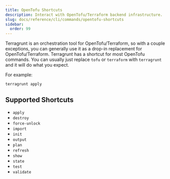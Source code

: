 ```yaml
---
title: OpenTofu Shortcuts
description: Interact with OpenTofu/Terraform backend infrastructure.
slug: docs/reference/cli/commands/opentofu-shortcuts
sidebar:
  order: 99
---
```


Terragrunt is an orchestration tool for OpenTofu/Terraform, so with a couple exceptions, you can generally use it as a drop-in replacement for OpenTofu/Terraform. Terragrunt has a shortcut for most OpenTofu commands. You can usually just replace `tofu` or `terraform` with `terragrunt` and it will do what you expect.

For example:

```bash
terragrunt apply
```

## Supported Shortcuts

- `apply`
- `destroy`
- `force-unlock`
- `import`
- `init`
- `output`
- `plan`
- `refresh`
- `show`
- `state`
- `test`
- `validate`
